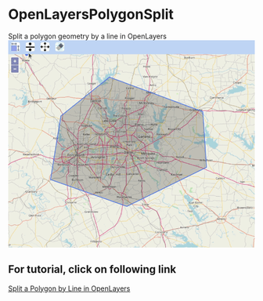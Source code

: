 # OpenLayersPolygonSplit
Split a polygon geometry by a line in OpenLayers
![Polygon Split](PolygonSplit.gif)
## For tutorial, click on following link<br/>
[Split a Polygon by Line in OpenLayers](https://medium.com/random-gis-talks/split-a-polygon-by-line-in-openlayers-95a9cc834a16 "")
